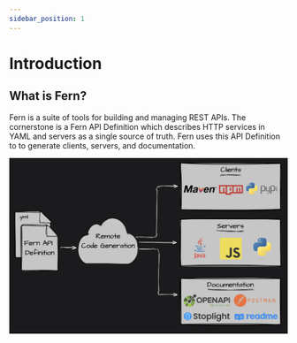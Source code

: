 ```yaml
---
sidebar_position: 1
---
```


# Introduction

## What is Fern?

Fern is a suite of tools for building and managing REST APIs. The cornerstone is a Fern API Definition which describes HTTP services in YAML and servers as a single source of truth. Fern uses this API Definition to to generate clients, servers, and documentation.

![overview-diagram](../static/img/dark_diagram.png)
